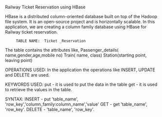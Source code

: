  Railway Ticket Reservation using HBase

  HBase is a distributed column-oriented database
 built on top of the Hadoop file system. It is an
open-source project and is horizontally scalable.
In this application, we are creating a column
family database using HBase for Railway ticket 
reservation.

         TABLE NAME:  Ticket _Reservation

   The table contains the attributes like,
         Passenger_details( name,gender,age,mobile no)
         Train( name, class)
         Station(starting point, leaving point)
 
OPERATIONS USED:
     In the application the operations like 
INSERT, UPDATE and DELETE are used.

KEYWORDS USED:
put - it is used to put  the data in the table
get - it is used to retrieve the values in the 
table.

SYNTAX:
          INSERT - put 'table_name', 'row_key','column_family:column_name','value'
          GET - get 'table_name', 'row_key'.
          DELETE -  'table_name', 'row_key'.
